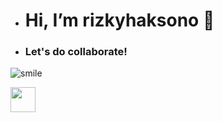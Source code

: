 - <h1> Hi, I’m rizkyhaksono 👋</h1>

- <h3>Let's do collaborate!</h3>

![smile](https://media.giphy.com/media/rFfmUWVMOyKVG/giphy.gif)

<img src="https://media.giphy.com/media/rFfmUWVMOyKVG/giphy.gif" width="40" height="40" />


<!---
rizkyhaksono/rizkyhaksono is a ✨ special ✨ repository because its `README.md` (this file) appears on your GitHub profile.
You can click the Preview link to take a look at your changes.
--->
